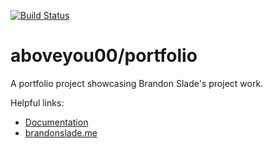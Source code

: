 [![Build Status](https://travis-ci.org/aboveyou00/portfolio.svg?branch=master)](https://travis-ci.org/aboveyou00/portfolio)

# aboveyou00/portfolio

A portfolio project showcasing Brandon Slade's project work.

Helpful links:

- [Documentation][documentation]
- [brandonslade.me][prod]

[documentation]: https://gitsupport.io/q/zw3ahQ9aaEyUgc7pqedCSwDzXAOekyeH
[prod]: http://brandonslade.me

